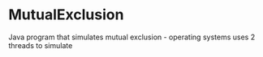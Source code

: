 # MutualExclusion
Java program that simulates mutual exclusion - operating systems
uses 2 threads to simulate
